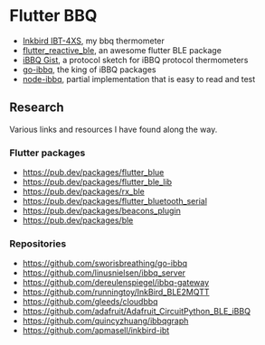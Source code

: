 # Flutter BBQ

- [Inkbird IBT-4XS](https://www.amazon.com/gp/product/B076QDC5VL/ref=ppx_yo_dt_b_search_asin_title?ie=UTF8&psc=1), my bbq thermometer
- [flutter_reactive_ble](https://pub.dev/packages/flutter_reactive_ble), an awesome flutter BLE package
- [iBBQ Gist](https://gist.github.com/uucidl/b9c60b6d36d8080d085a8e3310621d64), a protocol sketch for iBBQ protocol thermometers
- [go-ibbq](https://github.com/sworisbreathing/go-ibbq), the king of iBBQ packages
- [node-ibbq](https://github.com/Ruben-E/node-ibbq), partial implementation that is easy to read and test

## Research

Various links and resources I have found along the way.

### Flutter packages

- https://pub.dev/packages/flutter_blue
- https://pub.dev/packages/flutter_ble_lib
- https://pub.dev/packages/rx_ble
- https://pub.dev/packages/flutter_bluetooth_serial
- https://pub.dev/packages/beacons_plugin
- https://pub.dev/packages/ble

### Repositories

- https://github.com/sworisbreathing/go-ibbq
- https://github.com/linusnielsen/ibbq_server
- https://github.com/dereulenspiegel/ibbq-gateway
- https://github.com/runningtoy/InkBird_BLE2MQTT
- https://github.com/gleeds/cloudbbq
- https://github.com/adafruit/Adafruit_CircuitPython_BLE_iBBQ
- https://github.com/quincyzhuang/ibbqgraph
- https://github.com/apmasell/inkbird-ibt
